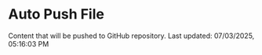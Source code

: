 # Auto Push File

Content that will be pushed to GitHub repository.
Last updated: 07/03/2025, 05:16:03 PM